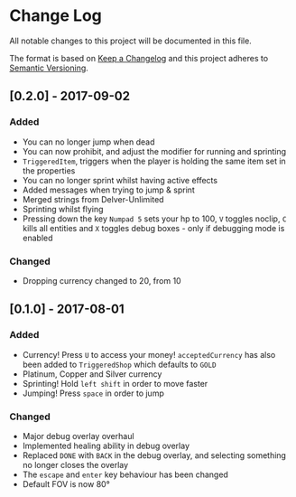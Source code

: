# Change Log
All notable changes to this project will be documented in this file.

The format is based on [Keep a Changelog](http://keepachangelog.com/) 
and this project adheres to [Semantic Versioning](http://semver.org/).

## [0.2.0] - 2017-09-02
### Added
- You can no longer jump when dead
- You can now prohibit, and adjust the modifier for running and sprinting
- `TriggeredItem`, triggers when the player is holding the same item set in the properties
- You can no longer sprint whilst having active effects
- Added messages when trying to jump & sprint
- Merged strings from Delver-Unlimited
- Sprinting whilst flying
- Pressing down the key `Numpad 5` sets your hp to 100, `V` toggles noclip, `C` kills all entities and `X` toggles debug boxes - only if debugging mode is enabled

### Changed
- Dropping currency changed to 20, from 10

## [0.1.0] - 2017-08-01
### Added
- Currency! Press `U` to access your money! `acceptedCurrency` has also been added to `TriggeredShop` which defaults to `GOLD`
- Platinum, Copper and Silver currency
- Sprinting! Hold `left shift` in order to move faster
- Jumping! Press `space` in order to jump

### Changed
- Major debug overlay overhaul
- Implemented healing ability in debug overlay
- Replaced `DONE` with `BACK` in the debug overlay, and selecting something no longer closes the overlay
- The `escape` and `enter` key behaviour has been changed
- Default FOV is now 80°
